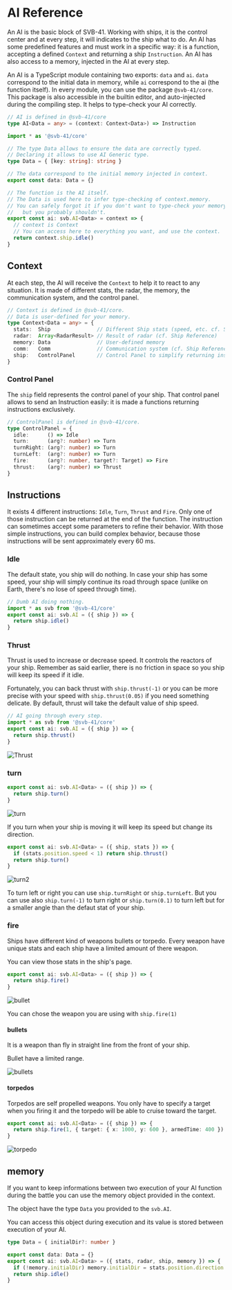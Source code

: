 # AI Reference

An AI is the basic block of SVB-41. Working with ships, it is the control center and at every step, it will indicates to the ship what to do. An AI has some predefined features and must work in a specific way: it is a function, accepting a defined `Context` and returning a ship `Instruction`. An AI has also access to a memory, injected in the AI at every step.

An AI is a TypeScript module containing two exports: `data` and `ai`. `data` correspond to the initial data in memory, while `ai` correspond to the ai (the function itself). In every module, you can use the package `@svb-41/core`. This package is also accessible in the builtin editor, and auto-injected during the compiling step. It helps to type-check your AI correctly.

```ts
// AI is defined in @svb-41/core
type AI<Data = any> = (context: Context<Data>) => Instruction
```

```ts
import * as '@svb-41/core'

// The type Data allows to ensure the data are correctly typed.
// Declaring it allows to use AI Generic type.
type Data = { [key: string]: string }

// The data correspond to the initial memory injected in context.
export const data: Data = {}

// The function is the AI itself.
// The Data is used here to infer type-checking of context.memory.
// You can safely forgot it if you don't want to type-check your memory,
//   but you probably shouldn't.
export const ai: svb.AI<Data> = context => {
  // context is Context
  // You can access here to everything you want, and use the context.
  return context.ship.idle()
}
```

## Context

At each step, the AI will receive the `Context` to help it to react to any situation. It is made of different stats, the radar, the memory, the communication system, and the control panel.

```ts
// Context is defined in @svb-41/core.
// Data is user-defined for your memory.
type Context<Data = any> = {
  stats:  Ship               // Different Ship stats (speed, etc. cf. Ship Reference)
  radar:  Array<RadarResult> // Result of radar (cf. Ship Reference)
  memory: Data               // User-defined memory
  comm:   Comm               // Communication system (cf. Ship Reference)
  ship:   ControlPanel       // Control Panel to simplify returning instructions
}
```

### Control Panel

The `ship` field represents the control panel of your ship. That control panel allows to send an Instruction easily: it is made a functions returning instructions exclusively.

```typescript
// ControlPanel is defined in @svb-41/core.
type ControlPanel = {
  idle:      () => Idle
  turn:      (arg?: number) => Turn
  turnRight: (arg?: number) => Turn
  turnLeft:  (arg?: number) => Turn
  fire:      (arg?: number, target?: Target) => Fire
  thrust:    (arg?: number) => Thrust
}
```

## Instructions

It exists 4 different instructions: `Idle`, `Turn`, `Thrust` and `Fire`. Only one of those instruction can be returned at the end of the function. The instruction can sometimes accept some parameters to refine their behavior. With those simple instructions, you can build complex behavior, because those instructions will be sent approximately every 60 ms.

### Idle

The default state, you ship will do nothing. In case your ship has some speed, your ship will simply continue its road through space (unlike on Earth, there's no lose of speed through time).

```ts
// Dumb AI doing nothing.
import * as svb from '@svb-41/core'
export const ai: svb.AI = ({ ship }) => {
  return ship.idle()
}
```

### Thrust

Thrust is used to increase or decrease speed. It controls the reactors of your ship. Remember as said earlier, there is no friction in space so you ship will keep its speed if it idle.

Fortunately, you can back thrust with `ship.thrust(-1)` or you can be more precise with your speed with `ship.thrust(0.05)` if you need something delicate. By default, thrust will take the default value of ship speed.

```ts
// AI going through every step.
import * as svb from '@svb-41/core'
export const ai: svb.AI = ({ ship }) => {
  return ship.thrust()
}
```

![Thrust](/img/thrust.gif)

### turn

```typescript
export const ai: svb.AI<Data> = ({ ship }) => {
  return ship.turn()
}
```

![turn](/img/turn.gif)

If you turn when your ship is moving it will keep its speed but change its direction.

```typescript
export const ai: svb.AI<Data> = ({ ship, stats }) => {
  if (stats.position.speed < 1) return ship.thrust()
  return ship.turn()
}
```

![turn2](/img/turn2.gif)

To turn left or right you can use `ship.turnRight` or `ship.turnLeft`.
But you can use also `ship.turn(-1)` to turn right or `ship.turn(0.1)` to turn left but for a smaller angle than the defaut stat of your ship.

### fire

Ships have different kind of weapons bullets or torpedo. Every weapon have unique stats and each ship have a limited amount of there weapon.

You can view those stats in the ship's page.

```typescript
export const ai: svb.AI<Data> = ({ ship }) => {
  return ship.fire()
}
```

![bullet](/img/bullet.gif)

You can chose the weapon you are using with `ship.fire(1)`

#### bullets

It is a weapon than fly in straight line from the front of your ship.

Bullet have a limited range.

![bullets](/img/bullets.gif)

#### torpedos

Torpedos are self propelled weapons. You only have to specify a target when you firing it and the torpedo will be able to cruise toward the target.

```typescript
export const ai: svb.AI<Data> = ({ ship }) => {
  return ship.fire(1, { target: { x: 1000, y: 600 }, armedTime: 400 })
}
```

![torpedo](/img/torpedo.gif)

## memory

If you want to keep informations between two execution of your AI function during the battle you can use the memory object provided in the context.

The object have the type `Data` you provided to the `svb.AI`.

You can access this object during execution and its value is stored between execution of your AI.

```typescript
type Data = { initialDir?: number }

export const data: Data = {}
export const ai: svb.AI<Data> = ({ stats, radar, ship, memory }) => {
  if (!memory.initialDir) memory.initialDir = stats.position.direction
  return ship.idle()
}
```
